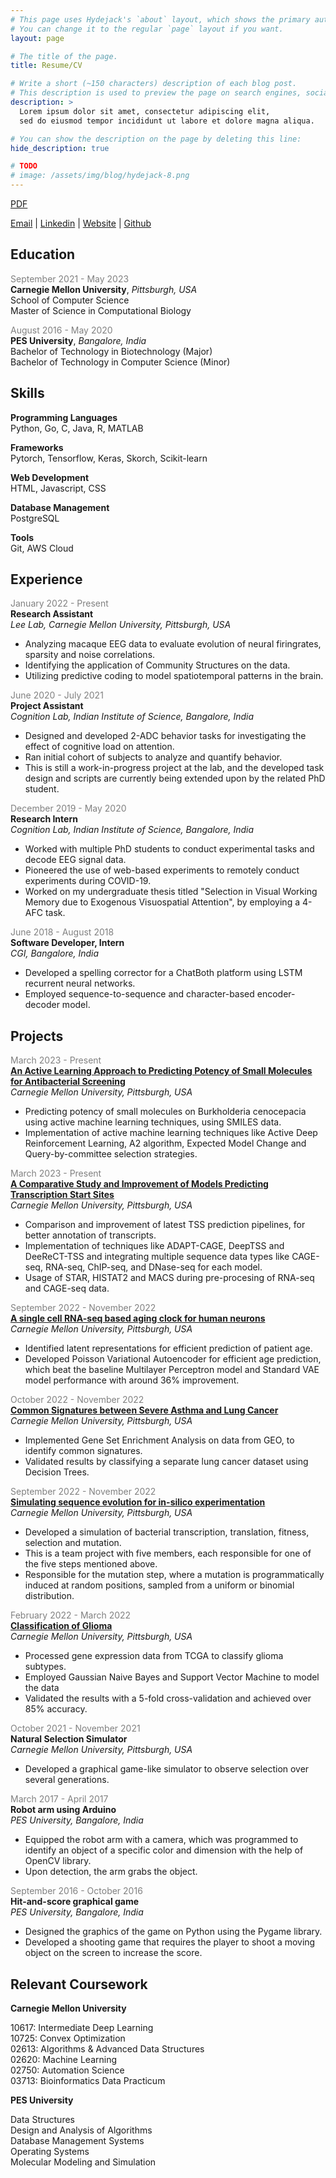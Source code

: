 ```yaml
---
# This page uses Hydejack's `about` layout, which shows the primary author's picture and about text at the top.
# You can change it to the regular `page` layout if you want.
layout: page

# The title of the page.
title: Resume/CV

# Write a short (~150 characters) description of each blog post.
# This description is used to preview the page on search engines, social media, etc.
description: >
  Lorem ipsum dolor sit amet, consectetur adipiscing elit,
  sed do eiusmod tempor incididunt ut labore et dolore magna aliqua.

# You can show the description on the page by deleting this line:
hide_description: true

# TODO
# image: /assets/img/blog/hydejack-8.png
---
```


[PDF](../assets/Resume.pdf)

[Email](mailto:mirudhula.tm@gmail.com) |
<a href="https://www.linkedin.com/in/mirudhula/" target="_blank">Linkedin</a> |
<a href="https://mirudhula-m.github.io" target="_blank">Website</a> |
<a href="https://github.com/Mirudhula-m" target="_blank">Github</a>




## **Education** 

<span style="color:gray">September 2021 - May 2023</span><br>
**Carnegie Mellon University**, *Pittsburgh, USA*
<br>School of Computer Science
<br>Master of Science in Computational Biology

<span style="color:gray">August 2016 - May 2020</span><br>
**PES University**, *Bangalore, India*
<br>Bachelor of Technology in Biotechnology (Major)
<br>Bachelor of Technology in Computer Science (Minor)


## **Skills**

**Programming Languages**
<br>Python, Go, C, Java, R, MATLAB

**Frameworks**
<br>Pytorch, Tensorflow, Keras, Skorch, Scikit-learn

**Web Development**
<br>HTML, Javascript, CSS

**Database Management**
<br>PostgreSQL

**Tools**
<br>Git, AWS Cloud



## **Experience**

<span style="color:gray">January 2022 - Present</span><br>
**Research Assistant**<br>
*Lee Lab, Carnegie Mellon University, Pittsburgh, USA*

* Analyzing macaque EEG data to evaluate evolution of neural firingrates, sparsity and noise correlations.
* Identifying the application of Community Structures on the data.
* Utilizing predictive coding to model spatiotemporal patterns in the brain.


<span style="color:gray">June 2020 - July 2021</span><br>
**Project Assistant**<br>
*Cognition Lab, Indian Institute of Science, Bangalore, India*

* Designed and developed 2-ADC behavior tasks for investigating the effect of cognitive load on attention.
* Ran initial cohort of subjects to analyze and quantify behavior.
* This is still a work-in-progress project at the lab, and the developed task design and scripts are currently being extended upon by the related PhD student.


<span style="color:gray">December 2019 - May 2020</span><br>
**Research Intern**<br>
*Cognition Lab, Indian Institute of Science, Bangalore, India*

* Worked with multiple PhD students to conduct experimental tasks and decode EEG signal data.
* Pioneered the use of web-based experiments to remotely conduct experiments during COVID-19.
* Worked on my undergraduate thesis titled "Selection in Visual Working Memory due to Exogenous Visuospatial Attention", by employing a 4-AFC task.


<span style="color:gray">June 2018 - August 2018</span><br>
**Software Developer, Intern**<br>
*CGI, Bangalore, India*

* Developed a spelling corrector for a ChatBoth platform using LSTM recurrent neural networks.
* Employed sequence-to-sequence and character-based encoder-decoder model.


## **Projects**

<span style="color:gray">March 2023 - Present</span><br>**[An Active Learning Approach to Predicting Potency of Small Molecules for Antibacterial Screening](../assets/project_reports/automation_proposal.pdf)**<br>
*Carnegie Mellon University, Pittsburgh, USA*

* Predicting potency of small molecules on Burkholderia cenocepacia using active machine learning techniques, using SMILES data.
* Implementation of active machine learning techniques like Active Deep Reinforcement Learning, A2 algorithm, Expected Model Change and Query-by-committee selection strategies.


<span style="color:gray">March 2023 - Present</span><br>**[A Comparative Study and Improvement of Models Predicting Transcription Start Sites](../assets/project_reports/bioinfo_proposal.pdf)**<br>
*Carnegie Mellon University, Pittsburgh, USA*

* Comparison and improvement of latest TSS prediction pipelines, for better annotation of transcripts.
* Implementation of techniques like ADAPT-CAGE, DeepTSS and DeeReCT-TSS and integrating multiple sequence data types like CAGE-seq, RNA-seq, ChIP-seq, and DNase-seq for each model.
* Usage of STAR, HISTAT2 and MACS during pre-procesing of RNA-seq and CAGE-seq data.


<span style="color:gray">September 2022 - November 2022</span><br>
**[A single cell RNA-seq based aging clock for human neurons](../assets/project_reports/predict_age_report.pdf)**<br>
*Carnegie Mellon University, Pittsburgh, USA*

* Identified latent representations for efficient prediction of patient age.
* Developed Poisson Variational Autoencoder for efficient age prediction, which beat the baseline Multilayer Perceptron model and Standard VAE model performance with around 36% improvement.


<span style="color:gray">October 2022 - November 2022</span><br>
**[Common Signatures between Severe Asthma and Lung Cancer](../assets/project_reports/signatures_report.pdf)**<br>
*Carnegie Mellon University, Pittsburgh, USA*

* Implemented Gene Set Enrichment Analysis on data from GEO, to identify common signatures.
* Validated results by classifying a separate lung cancer dataset using Decision Trees.

<span style="color:gray">September 2022 - November 2022</span><br>
**[Simulating sequence evolution for in-silico experimentation](../assets/project_reports/simulations_report.pdf)**<br>
*Carnegie Mellon University, Pittsburgh, USA*

* Developed a simulation of bacterial transcription, translation, fitness, selection and mutation.
* This is a team project with five members, each responsible for one of the five steps mentioned above.
* Responsible for the mutation step, where a mutation is programmatically induced at random positions, sampled from a uniform or binomial distribution.


<span style="color:gray">February 2022 - March 2022</span><br>
**[Classification of Glioma](../assets/project_reports/glioma.pdf)**<br>
*Carnegie Mellon University, Pittsburgh, USA*

* Processed gene expression data from TCGA to classify glioma subtypes.
* Employed Gaussian Naive Bayes and Support Vector Machine to model the data
* Validated the results with a 5-fold cross-validation and achieved over 85% accuracy.


<span style="color:gray">October 2021 - November 2021</span><br>
**Natural Selection Simulator**<br>
*Carnegie Mellon University, Pittsburgh, USA*

* Developed a graphical game-like simulator to observe selection over several generations.

<span style="color:gray">March 2017 - April 2017</span><br>
**Robot arm using Arduino**<br>
*PES University, Bangalore, India*

* Equipped the robot arm with a camera, which was programmed to identify an object of a specific color and dimension with the help of OpenCV library. 
* Upon detection, the arm grabs the object.


<span style="color:gray">September 2016 - October 2016</span><br>
**Hit-and-score graphical game**<br>
*PES University, Bangalore, India*

* Designed the graphics of the game on Python using the Pygame library.
* Developed a shooting game that requires the player to shoot a moving object on the screen to increase the score.


## **Relevant Coursework**

**Carnegie Mellon University**

10617: Intermediate Deep Learning <br> 10725: Convex Optimization <br>  02613: Algorithms & Advanced Data Structures <br>  02620: Machine Learning <br>  02750: Automation Science <br>  03713: Bioinformatics Data Practicum

**PES University**

Data Structures <br>  Design and Analysis of Algorithms <br>  Database Management Systems <br>  Operating Systems <br>  Molecular Modeling and Simulation



















